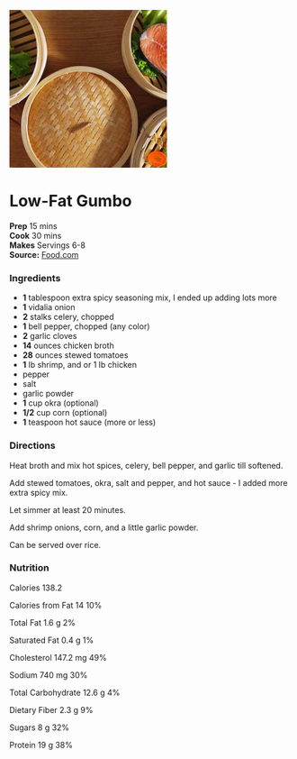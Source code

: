[![](/images/27f18983-f556-472e-b837-d7b367da5d8a.jpg)](http://images.scrippsnetworks.com/up/tp/Scripps_-_Food_Category_Prod/379/587/0237454_854x480.jpg)

#  Low-Fat Gumbo


**Prep** 15 mins  
**Cook** 30 mins  
**Makes** Servings 6-8  
**Source:** [Food.com](http://www.food.com/recipe/low-fat-gumbo-327965)

###  Ingredients

  *  **1** tablespoon extra spicy seasoning mix, I ended up adding lots more
  *   **1** vidalia onion
  *   **2** stalks celery, chopped
  *   **1** bell pepper, chopped (any color)
  *   **2** garlic cloves
  *   **14** ounces chicken broth
  *   **28** ounces stewed tomatoes
  *   **1** lb shrimp, and or 1 lb chicken
  * pepper
  * salt
  * garlic powder
  *   **1** cup okra (optional)
  *   **1/2** cup corn (optional)
  *   **1** teaspoon hot sauce (more or less)

###  Directions

Heat broth and mix hot spices, celery, bell pepper, and garlic till softened.

Add stewed tomatoes, okra, salt and pepper, and hot sauce - I added more extra
spicy mix.

Let simmer at least 20 minutes.

Add shrimp onions, corn, and a little garlic powder.

Can be served over rice.

###  Nutrition

Calories 138.2

Calories from Fat 14 10%

Total Fat 1.6 g 2%

Saturated Fat 0.4 g 1%

Cholesterol 147.2 mg 49%

Sodium 740 mg 30%

Total Carbohydrate 12.6 g 4%

Dietary Fiber 2.3 g 9%

Sugars 8 g 32%

Protein 19 g 38%


